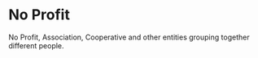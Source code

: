 # No Profit 

No Profit, Association, Cooperative and other entities grouping together different people. 


